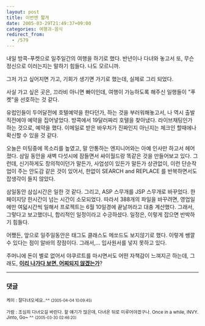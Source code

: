 ```yaml
---
layout: post
title: 이번엔 짧게
date: 2005-03-29T21:49:37+09:00
categories: 여행과-음식
redirect_from:
  - /579
---
```


내일 방콕-푸켓으로 일주일간의 여행을 하기로 했다. 반년이나 다녀와 놓고서 또, 무슨 정신으로 이러는지는 말하기 힘들다. 나도 모르니까.

그저 가고 싶어지면 가고, 기회가 생기면 가기로 했는데, 실제로 그리 되었다.

사실 가고 싶은 곳은, 끄라비 아니면 빠이인데, 여행이 가능하도록 해주신 일행들이 "푸켓"을 선호하는 것 같다.

유럽인들이 두어달전에 호텔예약을 한다던가, 하는 것을 부러워해놓고서, 나 역시 출발 직전에야 예약을 집어넣었다. 방콕에서 19달러짜리 호텔을 찾아냈다. 라이브채팅인가 하는 것으로, 예약을 했다. 이메일로 받은 바우처가 진짜인지 아닌지는 체크인 할때에나 확신할 수 있을 것 같다.

오늘은 미팅중에 목소리를 높였고, 말 안통하는 엔지니어와는 아예 인사만 하고서 헤어졌다. 삼일 동안을 새벽 다섯시에 잠들면서 싸이월드랑 똑같은 것을 만들어보고 있다. 그런데, 신기하게도 창의적이던가 말든가, 사업성이 있든가 말든가 상관없이, 이런 단순작업이 주는 안도감 같은 것이 있어서, 한없이 SEARCH and REPLACE 를 반복하면서도 잡생각이 들지 않았다.

삼일동안 삼십시간은 일한 것 같다. 그리고, ASP 스무개를 JSP 스무개로 바꾸었다. 한페이지당 한시간이 넘는 시간이 소모되었다. 따라서 388개의 파일을 바꾸려면, 영업일에만 여덟시간씩 일해서 프로젝트는 6월 10일경에 끝날꺼라고 대충 계산했다. 그래서, 그렇다고 보고했더니, 합리적인 일정이라고 수긍하셨다. 일정은, 이렇게 잡으면 반박하기 힘들다.

어쨌든, 앞으로 일주일동안은 태그도 클래스도 메쏘드도 보지않기로 했다. 이렇게 쌩깔 수 있다는 점이 알바의 장점이다. 그래서,... 입사원서를 넣지 못하고 있다.

주머니에 돈이 별로 없어서 야쿠르트를 마시면서도 어떤 자책감이 느껴지곤 하는데, 그래도, <u><strong>이리 나가다 보면, 어찌되지 않겠는가</strong></u>?

* * *

### 댓글



<!--- cmt:995 --->
<!--- mail: --->
<!--- parent:0 --->

<small class=comment>케이 : 잘다녀오세요..^^ <small>(2005-04-04 10:09:45)</small></small>


<!--- cmt:996 --->
<!--- mail: --->
<!--- parent:0 --->

<small class=comment>가람 : 조심히 다녀오길 바란다. 할 얘기가 많은데, 다녀온 뒤로 미루어야겠구나. Once in a while, INVY. Jinto, Go~ ^^ <small>(2005-03-30 02:46:20)</small></small>

